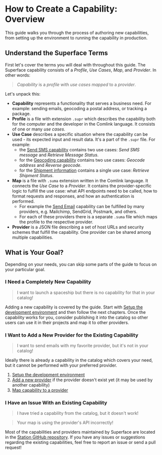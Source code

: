 # How to Create a Capability: Overview

This guide walks you through the process of authoring new capabilities, from setting up the environment to running the capability in production.

## Understand the Superface Terms

First let's cover the terms you will deal with throughout this guide. The Superface capability consists of a _Profile_, _Use Cases_, _Map_, and _Provider_. In other words:

> _Capability_ is a _profile_ with _use cases_ _mapped_ to a _provider_.

Let's unpack this:

- **Capability** represents a functionality that serves a business need. For example: sending emails, geocoding a postal address, or tracking a package.
- **Profile** is a file with extension `.supr` which describes the capability both for the computer and the developer in the Comlink language. It consists of one or many _use cases_.
- **Use Case** describes a specific situation where the capability can be used - its expected input and result data. It's a part of the `.supr` file. For example:
  - the [Send SMS capability](https://superface.ai/communication/send-sms@1.0.1) contains two use cases: _Send SMS message_ and _Retrieve Message Status_.
  - for the [Geocoding capability](https://superface.ai/address/geocoding@3.0.1) contains two use cases: _Geocode address_ and _Reverse geocode_.
  - for the [Shipment information](https://superface.ai/delivery-tracking/shipment-info@1.0.1) contains a single use case: _Retrieve Shipment Status_.
- **Map** is a file with `.suma` extension written in the Comlink language. It connects the _Use Case_ to a _Provider_. It contains the provider-specific logic to fulfill the use case: what API endpoints need to be called, how to format requests and responses, and how an authentication is performed.
  - For example the [Send Email](https://superface.ai/communication/send-email) capability can be fulfilled by many providers, e.g. Mailchimp, SendGrid, Postmark, and others.
  - For each of these providers there is a separate `.suma` file which maps the profile to the respective provider.
- **Provider** is a JSON file describing a set of host URLs and security schemes that fulfill the capability. One provider can be shared among multiple capabilities.

<!-- TODO: Fancy diagram here -->

## What is Your Goal?

Depending on your needs, you can skip some parts of the guide to focus on your particular goal.

### I Need a Completely New Capability

> I want to launch a spaceship but there is no capability for that in your catalog!

Adding a new capability is covered by the guide. Start with [Setup the development environment](setup-the-environment.md) and then follow the next chapters. Once the capability works for you, consider publishing it into the catalog so other users can use it in their projects and map it to other providers.

### I Want to Add a New Provider for the Existing Capability

> I want to send emails with my favorite provider, but it's not in your catalog!

Ideally there is already a capability in the catalog which covers your need, but it cannot be performed with your preferred provider.

1. [Setup the development environment](setup-the-environment.md)
2. [Add a new provider](add-new-provider.md) if the provider doesn't exist yet (it may be used by another capability)
3. [Map capability to a provider](map-capability-to-provider.md)

### I Have an Issue With an Existing Capability

> I have tried a capability from the catalog, but it doesn't work!

> Your map is using the provider's API incorrectly!

Most of the capabilities and providers maintained by Superface are located in the [Station GitHub repository](https://github.com/superfaceai/station). If you have any issues or suggestions regarding the existing capabilities, feel free to report an issue or send a pull request!
